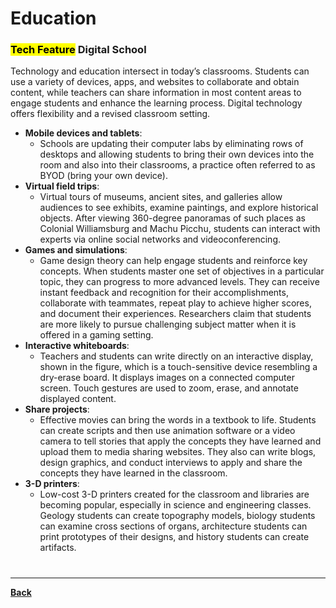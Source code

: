 # Education

### **<mark class="hltr-green">Tech Feature</mark>** Digital School
Technology and education intersect in today’s classrooms. Students can use a variety of devices, apps, and websites to collaborate and obtain content, while teachers can share information in most content areas to engage students and enhance the learning process. Digital technology offers flexibility and a revised classroom setting.
-   **Mobile devices and tablets**: 
	- Schools are updating their computer labs by eliminating rows of desktops and allowing students to bring their own devices into the room and also into their classrooms, a practice often referred to as BYOD (bring your own device).
-   **Virtual field trips**: 
	- Virtual tours of museums, ancient sites, and galleries allow audiences to see exhibits, examine paintings, and explore historical objects. After viewing 360-degree panoramas of such places as Colonial Williamsburg and Machu Picchu, students can interact with experts via online social networks and videoconferencing.
-   **Games and simulations**: 
	- Game design theory can help engage students and reinforce key concepts. When students master one set of objectives in a particular topic, they can progress to more advanced levels. They can receive instant feedback and recognition for their accomplishments, collaborate with teammates, repeat play to achieve higher scores, and document their experiences. Researchers claim that students are more likely to pursue challenging subject matter when it is offered in a gaming setting.
-   **Interactive whiteboards**: 
	- Teachers and students can write directly on an interactive display, shown in the figure, which is a touch-sensitive device resembling a dry-erase board. It displays images on a connected computer screen. Touch gestures are used to zoom, erase, and annotate displayed content.
-   **Share projects**: 
	- Effective movies can bring the words in a textbook to life. Students can create scripts and then use animation software or a video camera to tell stories that apply the concepts they have learned and upload them to media sharing websites. They also can write blogs, design graphics, and conduct interviews to apply and share the concepts they have learned in the classroom.
-   **3-D printers**: 
	- Low-cost 3-D printers created for the classroom and libraries are becoming popular, especially in science and engineering classes. Geology students can create topography models, biology students can examine cross sections of organs, architecture students can print prototypes of their designs, and history students can create artifacts.

# 
---
**[Back](INTCOMPrelimCh13.md)**